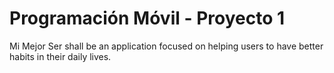 # Programación Móvil - Proyecto 1

Mi Mejor Ser shall be an application focused on helping users to have better habits in their daily lives.